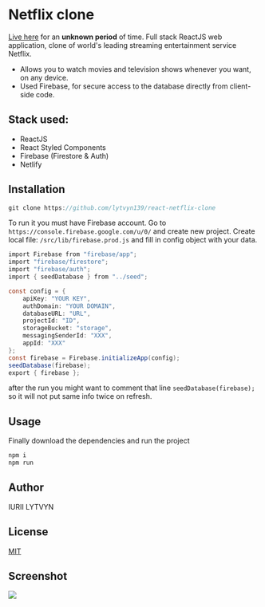 # Netflix clone

[Live here](https://nflx.netlify.app/) for an **unknown period** of time.
Full stack ReactJS web application, clone of world's leading streaming entertainment service Netflix.

-   Allows you to watch movies and television shows whenever you want, on any device.
-   Used Firebase, for secure access to the database directly from client-side code.

## Stack used:

-   ReactJS
-   React Styled Components
-   Firebase (Firestore & Auth)
-   Netlify

## Installation

```cs
git clone https://github.com/lytvyn139/react-netflix-clone
```

To run it you must have Firebase account.
Go to `https://console.firebase.google.com/u/0/` and create new project. Create local file: `/src/lib/firebase.prod.js` and fill in config object with your data.

```cs
import Firebase from "firebase/app";
import "firebase/firestore";
import "firebase/auth";
import { seedDatabase } from "../seed";

const config = {
    apiKey: "YOUR KEY",
    authDomain: "YOUR DOMAIN",
    databaseURL: "URL",
    projectId: "ID",
    storageBucket: "storage",
    messagingSenderId: "XXX",
    appId: "XXX"
};
const firebase = Firebase.initializeApp(config);
seedDatabase(firebase);
export { firebase };
```

after the run you might want to comment that line `seedDatabase(firebase);` so it will not put same info twice on refresh.

## Usage

Finally download the dependencies and run the project

```cs
npm i
npm run
```

## Author

IURII LYTVYN

## License

[MIT](https://choosealicense.com/licenses/mit/)

## Screenshot

![](src/img/demo.png)
